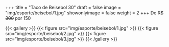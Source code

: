 +++
title = "Taco de Beisebol 30"
draft = false
image = "img/esporte/beisebol/1.jpg"
showonlyimage = false
weight = 2
+++
De ~~R$ 300~~ por <span class="price">150</span>

<!--more-->


{{< gallery >}}
{{< figure src="img/esporte/beisebol/1.jpg" >}}
{{< figure src="img/esporte/beisebol/2.jpg" >}}
{{< figure src="img/esporte/beisebol/3.jpg" >}}
{{< /gallery >}}